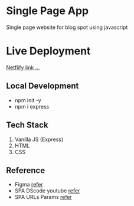 # Single Page App

Single page website for blog spot using javascript

# Live Deployment

[Netflify link ...](https://vksinglepagejs.netlify.app/)

## Local Development

- npm init -y
- npm i express

## Tech Stack

1. Vanilla JS (Express)
2. HTML
3. CSS

## Reference

- Figma [refer](https://www.figma.com/file/XRllq2ua4oi2DkMWqKmbeP/Untitled?node-id=0%3A1)
- SPA DScode youtube [refer](https://www.youtube.com/watch?v=6BozpmSjk-Y&t=729s)
- SPA URLs Params [refer](https://www.youtube.com/watch?v=OstALBk-jTc)
